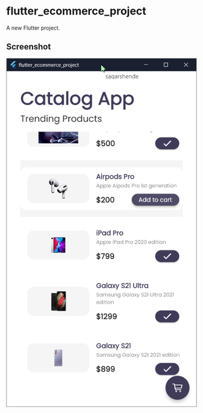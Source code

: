 # flutter_ecommerce_project

A new Flutter project.

## Screenshot

![Ecommerce image](https://raw.githubusercontent.com/karishma-bhoyar/ecommerce-app/main/Screenshot%202023-10-02%20131448.png)


